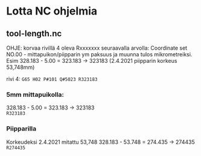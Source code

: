 # Lotta NC ohjelmia

## tool-length.nc

OHJE: korvaa rivillä 4 oleva Rxxxxxxx seuraavalla arvolla:
Coordinate set NO.00 - mittapuikon/piipparin ym paksuus ja muunna tulos mikrometreiksi.
Esim 328.183 - 5.00 = 323.183 -> 323183
(2.4.2021 piipparin korkeus 53,748mm)


rivi 4: `G65 H02 P#101 Q#5023 R323183`

### 5mm mittapuikolla:
328.183 - 5.00 = 323.183 -> 323183  
`R323183`

### Piipparilla
Korkeudeksi 2.4.2021 mitattu 53,748
328.183 - 53.748 = 274.435 -> 274435  
`R274435`


